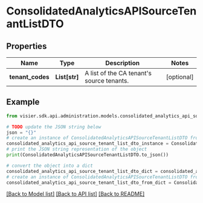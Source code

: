 # ConsolidatedAnalyticsAPISourceTenantListDTO


## Properties

Name | Type | Description | Notes
------------ | ------------- | ------------- | -------------
**tenant_codes** | **List[str]** | A list of the CA tenant&#39;s source tenants. | [optional] 

## Example

```python
from visier.sdk.api.administration.models.consolidated_analytics_api_source_tenant_list_dto import ConsolidatedAnalyticsAPISourceTenantListDTO

# TODO update the JSON string below
json = "{}"
# create an instance of ConsolidatedAnalyticsAPISourceTenantListDTO from a JSON string
consolidated_analytics_api_source_tenant_list_dto_instance = ConsolidatedAnalyticsAPISourceTenantListDTO.from_json(json)
# print the JSON string representation of the object
print(ConsolidatedAnalyticsAPISourceTenantListDTO.to_json())

# convert the object into a dict
consolidated_analytics_api_source_tenant_list_dto_dict = consolidated_analytics_api_source_tenant_list_dto_instance.to_dict()
# create an instance of ConsolidatedAnalyticsAPISourceTenantListDTO from a dict
consolidated_analytics_api_source_tenant_list_dto_from_dict = ConsolidatedAnalyticsAPISourceTenantListDTO.from_dict(consolidated_analytics_api_source_tenant_list_dto_dict)
```
[[Back to Model list]](../README.md#documentation-for-models) [[Back to API list]](../README.md#documentation-for-api-endpoints) [[Back to README]](../README.md)


